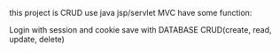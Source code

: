 this project is CRUD use java jsp/servlet MVC have some function:

Login with session and cookie save with DATABASE
CRUD(create, read, update, delete)

